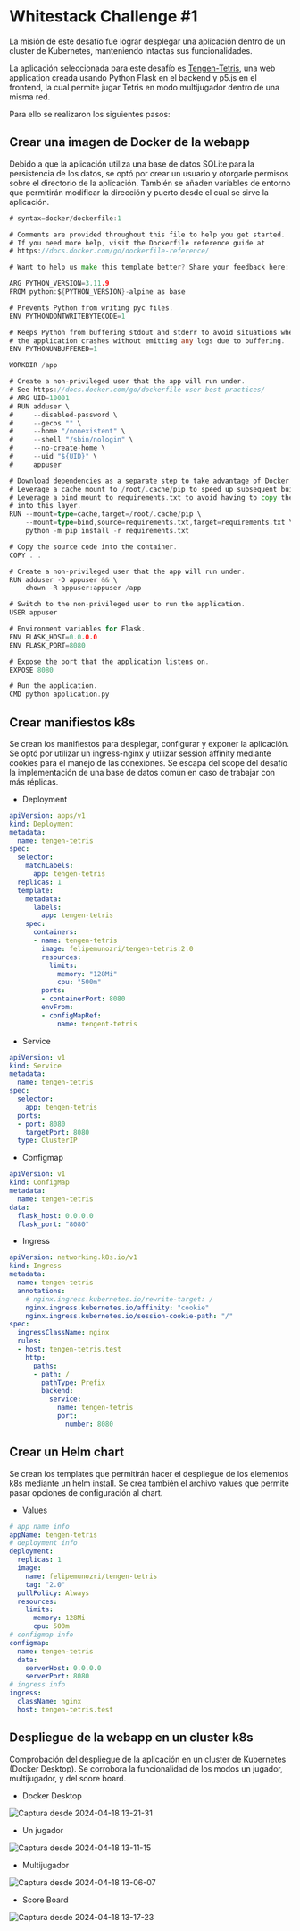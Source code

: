 # Whitestack Challenge #1

La misión de este desafío fue lograr desplegar una aplicación dentro de un cluster de Kubernetes, manteniendo intactas sus funcionalidades.

La aplicación seleccionada para este desafío es [Tengen-Tetris](https://github.com/aitorperezzz/tengen-tetris), una web application creada usando Python Flask en el backend y p5.js en el frontend, la cual permite jugar Tetris en modo multijugador dentro de una misma red.

Para ello se realizaron los siguientes pasos:

## Crear una imagen de Docker de la webapp

Debido a que la aplicación utiliza una base de datos SQLite para la persistencia de los datos, se optó por crear un usuario y otorgarle permisos sobre el directorio de la aplicación. También se añaden variables de entorno que permitirán modificar la dirección y puerto desde el cual se sirve la aplicación.

```go
# syntax=docker/dockerfile:1

# Comments are provided throughout this file to help you get started.
# If you need more help, visit the Dockerfile reference guide at
# https://docs.docker.com/go/dockerfile-reference/

# Want to help us make this template better? Share your feedback here: https://forms.gle/ybq9Krt8jtBL3iCk7

ARG PYTHON_VERSION=3.11.9
FROM python:${PYTHON_VERSION}-alpine as base

# Prevents Python from writing pyc files.
ENV PYTHONDONTWRITEBYTECODE=1

# Keeps Python from buffering stdout and stderr to avoid situations where
# the application crashes without emitting any logs due to buffering.
ENV PYTHONUNBUFFERED=1

WORKDIR /app

# Create a non-privileged user that the app will run under.
# See https://docs.docker.com/go/dockerfile-user-best-practices/
# ARG UID=10001
# RUN adduser \
#     --disabled-password \
#     --gecos "" \
#     --home "/nonexistent" \
#     --shell "/sbin/nologin" \
#     --no-create-home \
#     --uid "${UID}" \
#     appuser

# Download dependencies as a separate step to take advantage of Docker's caching.
# Leverage a cache mount to /root/.cache/pip to speed up subsequent builds.
# Leverage a bind mount to requirements.txt to avoid having to copy them into
# into this layer.
RUN --mount=type=cache,target=/root/.cache/pip \
    --mount=type=bind,source=requirements.txt,target=requirements.txt \
    python -m pip install -r requirements.txt

# Copy the source code into the container.
COPY . .

# Create a non-privileged user that the app will run under.
RUN adduser -D appuser && \
    chown -R appuser:appuser /app

# Switch to the non-privileged user to run the application.
USER appuser

# Environment variables for Flask.
ENV FLASK_HOST=0.0.0.0
ENV FLASK_PORT=8080

# Expose the port that the application listens on.
EXPOSE 8080

# Run the application.
CMD python application.py
```

## Crear manifiestos k8s

Se crean los manifiestos para desplegar, configurar y exponer la aplicación. Se optó por utilizar un ingress-nginx y utilizar session affinity mediante cookies para el manejo de las conexiones. Se escapa del scope del desafío la implementación de una base de datos común en caso de trabajar con más réplicas.

- Deployment
```yaml
apiVersion: apps/v1
kind: Deployment
metadata:
  name: tengen-tetris
spec:
  selector:
    matchLabels:
      app: tengen-tetris
  replicas: 1
  template:
    metadata:
      labels:
        app: tengen-tetris
    spec:
      containers:
      - name: tengen-tetris
        image: felipemunozri/tengen-tetris:2.0
        resources:
          limits:
            memory: "128Mi"
            cpu: "500m"
        ports:
        - containerPort: 8080
        envFrom:
        - configMapRef:
            name: tengent-tetris
```

- Service
```yaml
apiVersion: v1
kind: Service
metadata:
  name: tengen-tetris
spec:
  selector:
    app: tengen-tetris
  ports:
  - port: 8080
    targetPort: 8080
  type: ClusterIP
```

- Configmap
```yaml
apiVersion: v1
kind: ConfigMap
metadata:
  name: tengen-tetris
data:
  flask_host: 0.0.0.0
  flask_port: "8080"
```

- Ingress
```yaml
apiVersion: networking.k8s.io/v1
kind: Ingress
metadata:
  name: tengen-tetris
  annotations:
    # nginx.ingress.kubernetes.io/rewrite-target: /
    nginx.ingress.kubernetes.io/affinity: "cookie"
    nginx.ingress.kubernetes.io/session-cookie-path: "/"
spec:
  ingressClassName: nginx
  rules:
  - host: tengen-tetris.test
    http:
      paths:
      - path: /
        pathType: Prefix
        backend:
          service:
            name: tengen-tetris
            port:
              number: 8080
```

## Crear un Helm chart

Se crean los templates que permitirán hacer el despliegue de los elementos k8s mediante un helm install. Se crea también el archivo values que permite pasar opciones de configuración al chart.

- Values
```yaml
# app name info
appName: tengen-tetris
# deployment info
deployment:
  replicas: 1
  image:
    name: felipemunozri/tengen-tetris
    tag: "2.0"
  pullPolicy: Always
  resources:
    limits:
      memory: 128Mi
      cpu: 500m
# configmap info
configmap:
  name: tengen-tetris
  data:
    serverHost: 0.0.0.0
    serverPort: 8080
# ingress info
ingress:
  className: nginx
  host: tengen-tetris.test
```

## Despliegue de la webapp en un cluster k8s

Comprobación del despliegue de la aplicación en un cluster de Kubernetes (Docker Desktop). Se corrobora la funcionalidad de los modos un jugador, multijugador, y del score board.

- Docker Desktop

![Captura desde 2024-04-18 13-21-31](https://github.com/felipemunozri/tengen-tetris/assets/52138009/98b2f976-e1b9-41f3-a35d-017937d27964)


- Un jugador

![Captura desde 2024-04-18 13-11-15](https://github.com/felipemunozri/tengen-tetris/assets/52138009/60ded7f9-f7c4-4052-9d29-9f797215f00e)

- Multijugador

![Captura desde 2024-04-18 13-06-07](https://github.com/felipemunozri/tengen-tetris/assets/52138009/72446617-d35a-4028-8fea-1c3f6ca52f1d)

- Score Board
  
![Captura desde 2024-04-18 13-17-23](https://github.com/felipemunozri/tengen-tetris/assets/52138009/4d83e368-36b9-4954-a3af-98bd4143191f)






